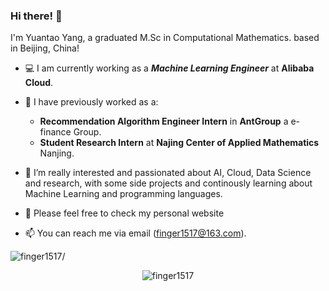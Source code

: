 ### Hi there! 👋


I'm Yuantao Yang, a graduated M.Sc in Computational Mathematics. based in Beijing, China!

- 💻 I am currently working as a ***Machine Learning Engineer*** at **Alibaba Cloud**.
- 🔭 I have previously worked as a:
   - **Recommendation Algorithm Engineer Intern** in **AntGroup** a e-finance Group.
   - **Student Research Intern** at **Najing Center of Applied Mathematics** Nanjing.

- 🤔 I’m really interested and passionated about AI, Cloud, Data Science and research, with some side projects and continously learning about Machine Learning and programming languages.
- 💬 Please feel free to check my personal website 
- 📫 You can reach me via email (finger1517@163.com).

<p align="left"> <img src=https://komarev.com/ghpvc/?username=finger1517 alt=finger1517/> </p>

<p align="center"> <img src=https://github-readme-stats.vercel.app/api?username=finger1517&show_icons=true alt=finger1517 /> </p>
